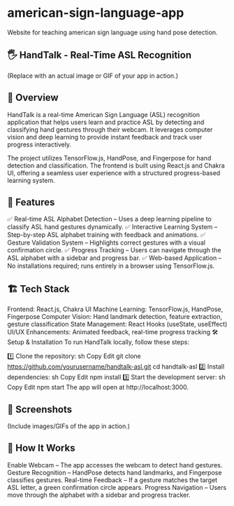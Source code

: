 # american-sign-language-app
Website for teaching american sign language using hand pose detection.

## 🖐 HandTalk - Real-Time ASL Recognition
(Replace with an actual image or GIF of your app in action.)

## 📌 Overview
HandTalk is a real-time American Sign Language (ASL) recognition application that helps users learn and practice ASL by detecting and classifying hand gestures through their webcam. It leverages computer vision and deep learning to provide instant feedback and track user progress interactively.

The project utilizes TensorFlow.js, HandPose, and Fingerpose for hand detection and classification. The frontend is built using React.js and Chakra UI, offering a seamless user experience with a structured progress-based learning system.

## 🚀 Features
✅ Real-time ASL Alphabet Detection – Uses a deep learning pipeline to classify ASL hand gestures dynamically.
✅ Interactive Learning System – Step-by-step ASL alphabet training with feedback and animations.
✅ Gesture Validation System – Highlights correct gestures with a visual confirmation circle.
✅ Progress Tracking – Users can navigate through the ASL alphabet with a sidebar and progress bar.
✅ Web-based Application – No installations required; runs entirely in a browser using TensorFlow.js.

## 🏗 Tech Stack
Frontend: React.js, Chakra UI
Machine Learning: TensorFlow.js, HandPose, Fingerpose
Computer Vision: Hand landmark detection, feature extraction, gesture classification
State Management: React Hooks (useState, useEffect)
UI/UX Enhancements: Animated feedback, real-time progress tracking
🛠 Setup & Installation
To run HandTalk locally, follow these steps:

1️⃣ Clone the repository:
sh
Copy
Edit
git clone https://github.com/yourusername/handtalk-asl.git
cd handtalk-asl
2️⃣ Install dependencies:
sh
Copy
Edit
npm install
3️⃣ Start the development server:
sh
Copy
Edit
npm start
The app will open at http://localhost:3000.

## 📸 Screenshots
(Include images/GIFs of the app in action.)

## 📖 How It Works
Enable Webcam – The app accesses the webcam to detect hand gestures.
Gesture Recognition – HandPose detects hand landmarks, and Fingerpose classifies gestures.
Real-time Feedback – If a gesture matches the target ASL letter, a green confirmation circle appears.
Progress Navigation – Users move through the alphabet with a sidebar and progress tracker.
